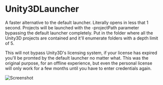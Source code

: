# Unity3DLauncher

A faster alternative to the default launcher. Literally opens in less that 1 second.
Projects will be launched with the -projectPath parameter bypassing the default launcher completely.
Put in the folder where all the Unity3D projects are contained and it'll enumerate folders with a depth limit of 5.

This will not bypass Unity3D's licensing system, if your license has expired you'll be promted by the default launcher no matter what.
This was the original purpose, for an offline experience, but even the personal license will only work for a few months until you have to enter credentials again.

![Screenshot](screenshot.jpg)